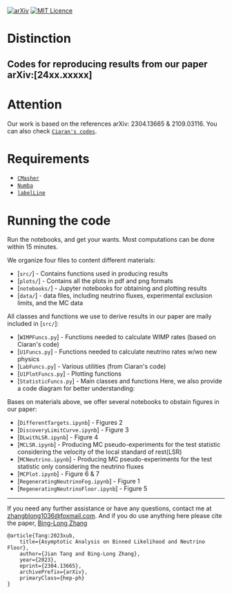 [![arXiv](https://img.shields.io/badge/arXiv-24xx.xxxxx-B31B1B.svg)](https://arxiv.org/abs/24xx.xxxxx)
[![MIT Licence](https://badges.frapsoft.com/os/mit/mit.svg?v=103)](https://opensource.org/licenses/mit-license.php)

# Distinction
Codes for reproducing results from our paper arXiv:[24xx.xxxxx]
---
<!-- [<img align="right" src="plots/plots_png/NuFloorExplanation.png" height="350">](https://github.com/cajohare/NeutrinoFog/raw/master/plots/plots_png/NuFloorExplanation.png) -->

# Attention
Our work is based on the references arXiv: 2304.13665 & 2109.03116.
You can also check [`Ciaran's codes`](https://github.com/cajohare/NeutrinoFog/).

# Requirements
* [`CMasher`](https://cmasher.readthedocs.io/)
* [`Numba`](https://numba.pydata.org/)
* [`labelLine`](https://github.com/cphyc/matplotlib-label-lines)

# Running the code
Run the notebooks, and get your wants. Most computations can be done within 15 minutes.

We organize four files to content different materials:
* [`src/`] - Contains functions used in producing  results
* [`plots/`] - Contains all the plots in pdf and png formats
* [`notebooks/`] - Jupyter notebooks for obtaining and plotting results
* [`data/`] - data files, including neutrino fluxes, experimental exclusion limits, and the MC data

All classes and functions we use to derive results in our paper are maily included in [`src/`]:
* [`WIMPFuncs.py`] - Functions needed to calculate WIMP rates (based on Ciaran's code)
* [`U1Funcs.py`] - Functions needed to calculate neutrino rates w/wo new physics
* [`LabFuncs.py`] - Various utilities (from Ciaran's code)
* [`U1PlotFuncs.py`] - Plotting functions
* [`StatisticFuncs.py`] - Main classes and functions
Here, we also provide a code diagram for better understanding:
<!-- [<img align="center" src="plots/plots_png/NuFloorExplanation.png" height="350">](https://github.com/cajohare/NeutrinoFog/raw/master/plots/plots_png/NuFloorExplanation.png) -->

Bases on materials above, we offer several notebooks to obstain figures in our paper:
* [`DifferentTargets.ipynb`] - Figures 2
* [`DiscoveryLimitCurve.ipynb`] - Figure 3
* [`DLwithLSR.ipynb`] - Figure 4
* [`MCLSR.ipynb`] - Producing MC pseudo-experiments for the test statistic considering the velocity of the local standard of rest(LSR)
* [`MCNeutrino.ipynb`] - Producing MC pseudo-experiments for the test statistic only considering the neutrino fluxes
* [`MCPlot.ipynb`] - Figure 6 & 7
* [`RegeneratingNeutrinoFog.ipynb`] - Figure 1
* [`RegeneratingNeutrinoFloor.ipynb`] - Figure 5

---

If you need any further assistance or have any questions, contact me at zhangblong1036@foxmail.com. And if you do use anything here please cite the paper, [Bing-Long Zhang](https://arxiv.org/abs/2304.13665)
```
@article{Tang:2023xub,
    title={Asymptotic Analysis on Binned Likelihood and Neutrino Floor},
    author={Jian Tang and Bing-Long Zhang},
    year={2023},
    eprint={2304.13665},
    archivePrefix={arXiv},
    primaryClass={hep-ph}
}
```
